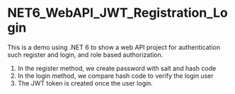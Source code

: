 # NET6_WebAPI_JWT_Registration_Login

This is a demo using .NET 6 to show a web API project for authentication such register and login, and role based authorization.

1. In the register method, we create password with salt and hash code
2. In the login method, we compare hash code to verify the login user
3. The JWT token is created once the user login.

